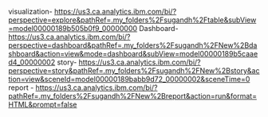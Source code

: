 visualization- https://us3.ca.analytics.ibm.com/bi/?perspective=explore&pathRef=.my_folders%2Fsugandh%2Ftable&subView=model00000189b505b0f9_00000000
Dashboard- https://us3.ca.analytics.ibm.com/bi/?perspective=dashboard&pathRef=.my_folders%2Fsugandh%2FNew%2Bdashboard&action=view&mode=dashboard&subView=model00000189b5caaed4_00000002
story- https://us3.ca.analytics.ibm.com/bi/?perspective=story&pathRef=.my_folders%2Fsugandh%2FNew%2Bstory&action=view&sceneId=model00000189babb9d72_00000002&sceneTime=0
report - https://us3.ca.analytics.ibm.com/bi/?pathRef=.my_folders%2Fsugandh%2FNew%2Breport&action=run&format=HTML&prompt=false
